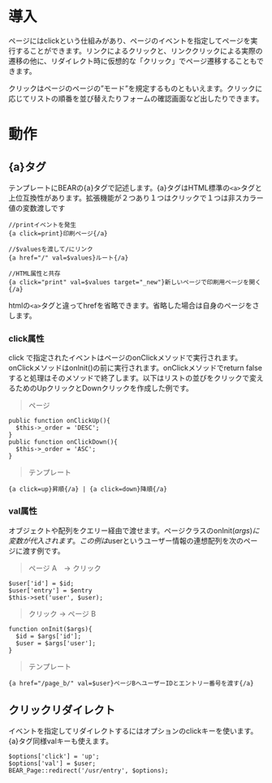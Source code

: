 # 導入 #

ページにはclickという仕組みがあり、ページのイベントを指定してページを実行することができます。リンクによるクリックと、リンククリックによる実際の遷移の他に、リダイレクト時に仮想的な「クリック」でページ遷移することもできます。

クリックはページのページの”モード”を規定するものともいえます。クリックに応じてリストの順番を並び替えたりフォームの確認画面など出したりできます。

# 動作 #
## {a}タグ ##

テンプレートにBEARの{a}タグで記述します。{a}タグはHTML標準の`<a>`タグと上位互換性があります。拡張機能が２つあり１つはクリックで１つは非スカラー値の変数渡しです
```
//printイベントを発生
{a click=print}印刷ページ{/a}
```

```
//$valuesを渡して/にリンク
{a href="/" val=$values}ルート{/a}
```

```
//HTML属性と共存
{a click="print" val=$values target="_new"}新しいページで印刷用ページを開く{/a}
```

htmlの`<a>`タグと違ってhrefを省略できます。省略した場合は自身のページをさします。

### click属性 ###

click で指定されたイベントはページのonClickメソッドで実行されます。onClickメソッドはonInit()の前に実行されます。onClickメソッドでreturn falseすると処理はそのメソッドで終了します。以下はリストの並びをクリックで変えるためのUpクリックとDownクリックを作成した例です。

> ページ

```
public function onClickUp(){
  $this->_order = 'DESC';
}
public function onClickDown(){
  $this->_order = 'ASC';
} 
```

> テンプレート

```
{a click=up}昇順{/a} | {a click=down}降順{/a}
```

### val属性 ###

オブジェクトや配列をクエリー経由で渡せます。ページクラスのonInit($args)に変数が代入されます。この例は$userというユーザー情報の連想配列を次のページに渡す例です。

> ページ A　-> クリック

```
$user['id'] = $id;
$user['entry'] = $entry
$this->set('user', $user);
```

> クリック -> ページ B

```
function onInit($args){
  $id = $args['id'];
  $user = $args['user'];
}
```

> テンプレート

```
{a href="/page_b/" val=$user}ページBへユーザーIDとエントリー番号を渡す{/a}
```

## クリックリダイレクト ##

イベントを指定してリダイレクトするにはオプションのclickキーを使います。{a}タグ同様valキーも使えます。
```
$options['click'] = 'up';
$options['val'] = $user;
BEAR_Page::redirect('/usr/entry', $options);
```